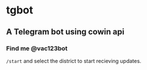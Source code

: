 # tgbot
## A Telegram bot using cowin api
### Find me @vac123bot
```/start``` 
and select the district to start recieving updates.
